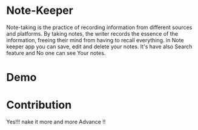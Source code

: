 # Note-Keeper

Note-taking is the practice of recording information from different sources and platforms. By taking notes, the writer records the essence of the information, freeing their mind from having to recall everything. in Note keeper app you can save, edit and delete your notes. It's have also Search feature and No one can see Your notes. 

# Demo

[](./notekeeper.PNG)


# Contribution 
Yes!!! nake it more and more Advance !!
